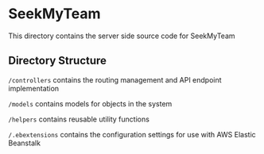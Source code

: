 # SeekMyTeam

This directory contains the server side source code for SeekMyTeam

## Directory Structure

`/controllers` contains the routing management and API endpoint implementation

`/models` contains models for objects in the system

`/helpers` contains reusable utility functions

`/.ebextensions` contains the configuration settings for use with AWS Elastic Beanstalk
